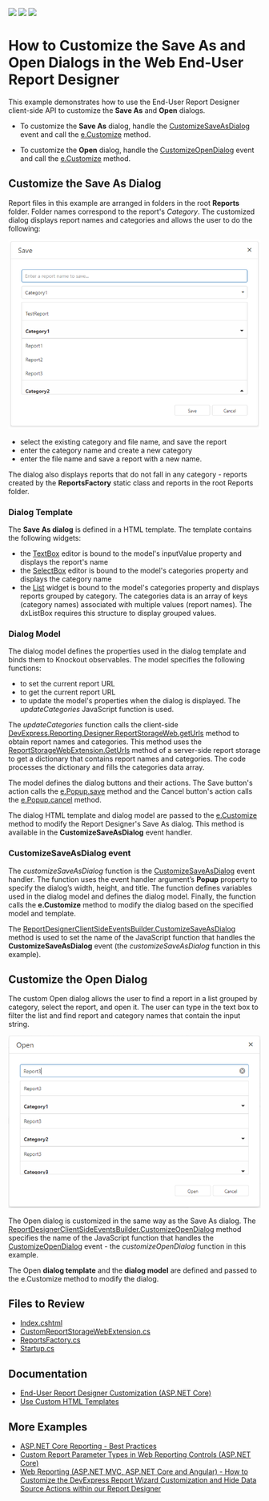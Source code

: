 <!-- default badges list -->
![](https://img.shields.io/endpoint?url=https://codecentral.devexpress.com/api/v1/VersionRange/270777957/2022.2)
[![](https://img.shields.io/badge/Open_in_DevExpress_Support_Center-FF7200?style=flat-square&logo=DevExpress&logoColor=white)](https://supportcenter.devexpress.com/ticket/details/T897601)
[![](https://img.shields.io/badge/📖_How_to_use_DevExpress_Examples-e9f6fc?style=flat-square)](https://docs.devexpress.com/GeneralInformation/403183)
<!-- default badges end -->
# How to Customize the Save As and Open Dialogs in the Web End-User Report Designer    

This example demonstrates how to use the End-User Report Designer client-side API to customize the **Save As** and **Open** dialogs. 

* To customize the **Save As** dialog, handle the [CustomizeSaveAsDialog](https://docs.devexpress.com/XtraReports/js-ASPxClientReportDesigner?p=netframework#js_aspxclientreportdesigner_customizesaveasdialog) event and call the [e.Customize](https://docs.devexpress.com/XtraReports/js-ASPxClientReportDesignerCustomizeSaveAsDialogEventArgs#js_aspxclientreportdesignercustomizesaveasdialogeventargs_customize_template_model_) method.

* To customize the **Open** dialog, handle the [CustomizeOpenDialog](https://docs.devexpress.com/XtraReports/js-ASPxClientReportDesigner?p=netframework#js_aspxclientreportdesigner_customizeopendialog) event and call the [e.Customize](https://docs.devexpress.com/XtraReports/js-ASPxClientReportDesignerCustomizeOpenDialogEventArgs#js_aspxclientreportdesignercustomizeopendialogeventargs_customize_template_model_) method.

## Customize the Save As Dialog    

Report files in this example are arranged in folders in the root **Reports** folder. Folder names correspond to the report's _Category_.  The customized dialog displays report names and categories and allows the user to do the following: 

![Custom Save As Dialog](Images/save-as-dialog.png)


* select the existing category and file name, and save the report  
* enter the category name and create a new category 
* enter the file name and save a report with a new name. 

The dialog also displays reports that do not fall in any category - reports created by the **ReportsFactory** static class and reports in the root Reports folder.   

### Dialog Template    

The **Save As dialog** is defined in a HTML template. The template contains the following widgets: 

* the [TextBox](https://js.devexpress.com/Documentation/Guide/Widgets/TextBox/Overview/) editor is bound to the model's inputValue property and displays the report's name 
* the [SelectBox](https://js.devexpress.com/Documentation/Guide/Widgets/SelectBox/Overview/) editor is bound to the model's categories property and displays the category name 
* the [List](https://js.devexpress.com/Documentation/Guide/Widgets/List/Overview/) widget is bound to the model's categories property and displays reports grouped by category. The categories data is an array of keys (category names) associated with multiple values (report names). The dxListBox  requires this structure to display grouped values. 
  

### Dialog Model   

The dialog model defines the properties used in the dialog template and binds them to Knockout observables. The model specifies the following functions: 

* to set the current report URL 
* to get the current report URL 
* to update the model's properties when the dialog is displayed. The _updateCategories_ JavaScript function is used. 

The _updateCategories_ function calls the client-side [DevExpress.Reporting.Designer.ReportStorageWeb.getUrls](https://docs.devexpress.com/XtraReports/js-ASPxClientReportDesigner?p=netframework#js_aspxclientreportdesigner_reportstoragegeturls) method to obtain report names and categories. This method uses the [ReportStorageWebExtension.GetUrls](https://docs.devexpress.com/XtraReports/DevExpress.XtraReports.Web.Extensions.ReportStorageWebExtension.GetUrls) method of a server-side report storage to get a dictionary that contains report names and categories. The code processes the dictionary and fills the categories data array. 

The model defines the dialog buttons and their actions. The Save button's action calls the [e.Popup.save](https://docs.devexpress.com/XtraReports/js-DevExpress.Reporting.Designer.Tools.SaveAsReportDialog?p=netframework#js_devexpress_reporting_designer_tools_saveasreportdialog_save_url_) method and the Cancel button's action calls the [e.Popup.cancel](https://docs.devexpress.com/XtraReports/js-DevExpress.Reporting.Designer.Tools.ReportDialogBase#js_devexpress_reporting_designer_tools_reportdialogbase_cancel) method. 

The dialog HTML template and dialog model are passed to the [e.Customize](https://docs.devexpress.com/XtraReports/js-ASPxClientReportDesignerCustomizeSaveAsDialogEventArgs#js_aspxclientreportdesignercustomizesaveasdialogeventargs_customize_template_model_) method to modify the Report Designer's Save As dialog. This method is available in the **CustomizeSaveAsDialog** event handler. 

### CustomizeSaveAsDialog event  

The _customizeSaveAsDialog_ function is the [CustomizeSaveAsDialog](https://docs.devexpress.com/XtraReports/js-ASPxClientReportDesigner?p=netframework#js_aspxclientreportdesigner_customizesaveasdialog) event handler. The function uses the event handler argument’s **Popup** property to specify the dialog’s width, height, and title. The function defines variables used in the dialog model and defines the dialog model. Finally, the function calls the **e.Customize** method to modify the dialog based on the specified model and template.  

The [ReportDesignerClientSideEventsBuilder.CustomizeSaveAsDialog](https://docs.devexpress.com/XtraReports/DevExpress.AspNetCore.Reporting.ReportDesigner.ReportDesignerClientSideEventsBuilder.CustomizeSaveAsDialog(System.String)) method is used to set the name of the JavaScript function that handles the **CustomizeSaveAsDialog** event (the _customizeSaveAsDialog_ function in this example).  

## Customize the Open Dialog   

The custom Open dialog allows the user to find a report in a list grouped by category, select the report, and open it. The user can type in the text box to filter the list and find report and category names that contain the input string.

![Custom Open Dialog](Images/open-dialog.png)

The Open dialog is customized in the same way as the Save As dialog. The [ReportDesignerClientSideEventsBuilder.CustomizeOpenDialog](https://docs.devexpress.com/XtraReports/DevExpress.AspNetCore.Reporting.ReportDesigner.ReportDesignerClientSideEventsBuilder.CustomizeOpenDialog(System.String)) method specifies the name of the JavaScript function that handles the [CustomizeOpenDialog](https://docs.devexpress.com/XtraReports/js-ASPxClientReportDesigner?p=netframework#js_aspxclientreportdesigner_customizeopendialog) event - the _customizeOpenDialog_ function in this example.  

The Open **dialog template** and the **dialog model** are defined and passed to the e.Customize method to modify the dialog.  


## Files to Review

- [Index.cshtml](AspNetCoreReportingDialogCustomization/Views/Home/Index.cshtml)
- [CustomReportStorageWebExtension.cs](AspNetCoreReportingDialogCustomization/Services/CustomReportStorageWebExtension.cs)
- [ReportsFactory.cs](AspNetCoreReportingDialogCustomization/PredefinedReports/ReportsFactory.cs)
- [Startup.cs](AspNetCoreReportingDialogCustomization/Startup.cs)

## Documentation

- [End-User Report Designer Customization (ASP.NET Core)](https://docs.devexpress.com/XtraReports/400278/web-reporting/asp-net-core-reporting/end-user-report-designer-in-asp-net-applications/customize-the-report-designer)
- [Use Custom HTML Templates](https://docs.devexpress.com/XtraReports/403960/web-reporting/general-information-on-web-reporting/use-custom-html-templates)

## More Examples

- [ASP.NET Core Reporting - Best Practices](https://github.com/DevExpress-Examples/AspNetCore.Reporting.BestPractices)
- [Custom Report Parameter Types in Web Reporting Controls (ASP.NET Core)](https://github.com/DevExpress-Examples/Reporting-Custom-Parameter-Editor-AspNet-Core)
- [Web Reporting (ASP.NET MVC, ASP.NET Core and Angular) - How to Customize the DevExpress Report Wizard Customization and Hide Data Source Actions within our Report Designer](https://github.com/DevExpress-Examples/reporting-web-wizard-customization-service)
 
